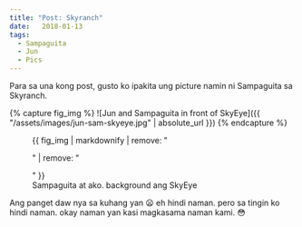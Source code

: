 ```yaml
---
title: "Post: Skyranch"
date:   2018-01-13 
tags:
  - Sampaguita
  - Jun
  - Pics
---
```


Para sa una kong post, gusto ko ipakita ung picture namin ni Sampaguita sa Skyranch.

{% capture fig_img %}
![Jun and Sampaguita in front of SkyEye]({{ "/assets/images/jun-sam-skyeye.jpg" | absolute_url }})
{% endcapture %}

<figure>
  {{ fig_img | markdownify | remove: "<p>" | remove: "</p>" }}
  <figcaption>Sampaguita at ako. background ang SkyEye</figcaption>
</figure>

Ang panget daw nya sa kuhang yan :frowning: eh hindi naman. pero sa tingin ko hindi naman. okay naman yan kasi magkasama naman kami. :flushed:

